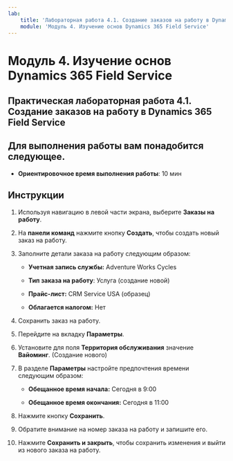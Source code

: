 ```yaml
---
lab:
    title: 'Лабораторная работа 4.1. Создание заказов на работу в Dynamics 365 Field Service'
    module: 'Модуль 4. Изучение основ Dynamics 365 Field Service'
---
```


Модуль 4. Изучение основ Dynamics 365 Field Service
========================

## Практическая лабораторная работа 4.1. Создание заказов на работу в Dynamics 365 Field Service

## Для выполнения работы вам понадобится следующее.

  - **Ориентировочное время выполнения работы**: 10 мин

## Инструкции

1. Используя навигацию в левой части экрана, выберите **Заказы на работу**.

2. На **панели команд** нажмите кнопку **Создать**, чтобы создать новый заказ на работу.

3. Заполните детали заказа на работу следующим образом:

	- **Учетная запись службы:** Adventure Works Cycles

	- **Тип заказа на работу**: Услуга (создание новой)

	- **Прайс-лист:** CRM Service USA (образец)

	- **Облагается налогом:** Нет

4. Сохранить заказ на работу.

4. Перейдите на вкладку **Параметры**.

5. Установите для поля **Территория обслуживания** значение **Вайоминг**. (Создание нового)

6. В разделе **Параметры** настройте предпочтения времени следующим образом:

	- **Обещанное время начала:** Сегодня в 9:00

	- **Обещанное время окончания:** Сегодня в 11:00

7. Нажмите кнопку **Сохранить**.

8. Обратите внимание на номер заказа на работу и запишите его. 

9. Нажмите **Сохранить и закрыть**, чтобы сохранить изменения и выйти из нового заказа на работу.
